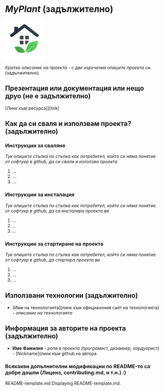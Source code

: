 # *MyPlant* (задължително)

![Лого/Визия на проекта](screenshots/logo.png)

*Кратко описание на проекта - с две изречения опишете проекта си.* (задължително)

## Презентация или документация или нещо друо (не е задължително)
[Линк към ресурса]](link)

## Как да си сваля и използвам проекта? (задължително)

### Инструкции за сваляне
*Тук опишете стъпка по стъпка как потребител, който си няма понятие от софтуер в github, да си свали и използва проекта*

1) ...
2) ...
3) ...

### Инструкции за инсталация
*Тук опишете стъпка по стъпка как потребител, който си няма понятие от софтуер в github, да си инсталира проекта ви*

1) ...
2) ...
3) ...

### Инструкции за стартиране на проекта
*Тук опишете стъпка по стъпка как потребител, който си няма понятие от софтуер в github, да стартира проекта ви*

1) ...
2) ...
3) ...

## Използвани технологии (задължително)

* [Име на технологията](линк към официанлния сайт на технологията) - *описание на технологията*

## Информация за авторите на проекта (задължително)

* **Име Фамилия** - *роля в проекта (програмист, дизаинер, хардуерист)* - [Nickname](линк към github на автора

### Всякакви допълнителни модификации по README-то са добре дошли (Лиценз, contributing.md, и т.н.) :)
README-template.md
Displaying README-template.md.